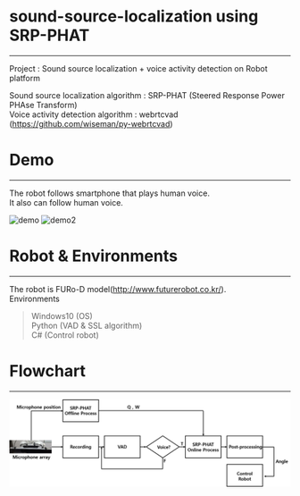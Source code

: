 # sound-source-localization using SRP-PHAT
---
Project : Sound source localization + voice activity detection on Robot platform  

Sound source localization algorithm : SRP-PHAT (Steered Response Power PHAse Transform)  
Voice activity detection algorithm : webrtcvad (https://github.com/wiseman/py-webrtcvad)  

# Demo
---
The robot follows smartphone that plays human voice.  
It also can follow human voice.


![demo](./demo/demo.gif)
![demo2](./demo/demo2.gif)


# Robot & Environments
---
The robot is FURo-D model(http://www.futurerobot.co.kr/).  
Environments  
> Windows10 (OS)  
> Python (VAD & SSL algorithm)  
> C# (Control robot)  


# Flowchart
---
![image1](./demo/image1.png)
